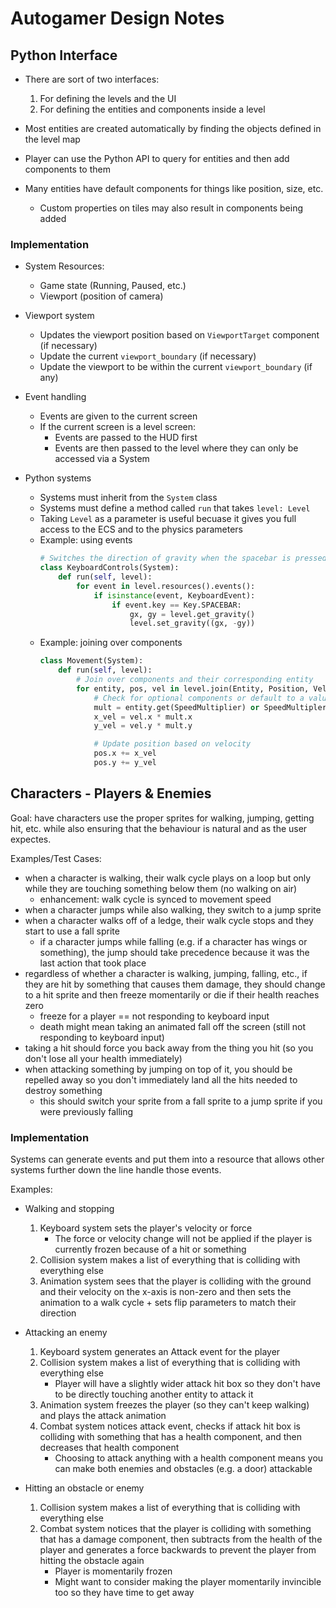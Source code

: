 # Autogamer Design Notes

## Python Interface

* There are sort of two interfaces:
  1. For defining the levels and the UI
  2. For defining the entities and components inside a level

* Most entities are created automatically by finding the objects defined in the
  level map
* Player can use the Python API to query for entities and then add components to
  them
* Many entities have default components for things like position, size, etc.
  * Custom properties on tiles may also result in components being added

### Implementation

* System Resources:
  * Game state (Running, Paused, etc.)
  * Viewport (position of camera)

* Viewport system
  * Updates the viewport position based on `ViewportTarget` component (if necessary)
  * Update the current `viewport_boundary` (if necessary)
  * Update the viewport to be within the current `viewport_boundary` (if any)

* Event handling
  * Events are given to the current screen
  * If the current screen is a level screen:
    * Events are passed to the HUD first
    * Events are then passed to the level where they can only be accessed via a
      System

* Python systems
  * Systems must inherit from the `System` class
  * Systems must define a method called `run` that takes `level: Level`
  * Taking `Level` as a parameter is useful becuase it gives you full access to
    the ECS and to the physics parameters
  * Example: using events
      ```py
      # Switches the direction of gravity when the spacebar is pressed
      class KeyboardControls(System):
          def run(self, level):
              for event in level.resources().events():
                  if isinstance(event, KeyboardEvent):
                      if event.key == Key.SPACEBAR:
                          gx, gy = level.get_gravity()
                          level.set_gravity((gx, -gy))
      ```
  * Example: joining over components
      ```py
      class Movement(System):
          def run(self, level):
              # Join over components and their corresponding entity
              for entity, pos, vel in level.join(Entity, Position, Velocity):
                  # Check for optional components or default to a value
                  mult = entity.get(SpeedMultiplier) or SpeedMultipler()
                  x_vel = vel.x * mult.x
                  y_vel = vel.y * mult.y

                  # Update position based on velocity
                  pos.x += x_vel
                  pos.y += y_vel
      ```

## Characters - Players & Enemies

Goal: have characters use the proper sprites for walking, jumping, getting hit,
etc. while also ensuring that the behaviour is natural and as the user expectes.

Examples/Test Cases:

* when a character is walking, their walk cycle plays on a loop but only while
  they are touching something below them (no walking on air)
  * enhancement: walk cycle is synced to movement speed
* when a character jumps while also walking, they switch to a jump sprite
* when a character walks off of a ledge, their walk cycle stops and they start
  to use a fall sprite
  * if a character jumps while falling (e.g. if a character has wings or
    something), the jump should take precedence because it was the last action
    that took place
* regardless of whether a character is walking, jumping, falling, etc., if they
  are hit by something that causes them damage, they should change to a hit
  sprite and then freeze momentarily or die if their health reaches zero
  * freeze for a player == not responding to keyboard input
  * death might mean taking an animated fall off the screen (still not
    responding to keyboard input)
* taking a hit should force you back away from the thing you hit (so you don't
  lose all your health immediately)
* when attacking something by jumping on top of it, you should be repelled away
  so you don't immediately land all the hits needed to destroy something
  * this should switch your sprite from a fall sprite to a jump sprite if you
    were previously falling

### Implementation

Systems can generate events and put them into a resource that allows other
systems further down the line handle those events.

Examples:

* Walking and stopping
  1. Keyboard system sets the player's velocity or force
     * The force or velocity change will not be applied if the player is
       currently frozen because of a hit or something
  2. Collision system makes a list of everything that is colliding with
     everything else
  2. Animation system sees that the player is colliding with the ground and
     their velocity on the x-axis is non-zero and then sets the animation to a
     walk cycle + sets flip parameters to match their direction

* Attacking an enemy
  1. Keyboard system generates an Attack event for the player
  2. Collision system makes a list of everything that is colliding with
     everything else
     * Player will have a slightly wider attack hit box so they don't have to be
       directly touching another entity to attack it
  3. Animation system freezes the player (so they can't keep walking) and plays
     the attack animation
  4. Combat system notices attack event, checks if attack hit box is colliding
     with something that has a health component, and then decreases that health
     component
     * Choosing to attack anything with a health component means you can make
       both enemies and obstacles (e.g. a door) attackable

* Hitting an obstacle or enemy
  1. Collision system makes a list of everything that is colliding with
     everything else
  2. Combat system notices that the player is colliding with something that has
     a damage component, then subtracts from the health of the player and
     generates a force backwards to prevent the player from hitting the obstacle
     again
     * Player is momentarily frozen
     * Might want to consider making the player momentarily invincible too
       so they have time to get away
